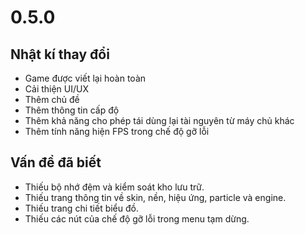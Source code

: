 # 0.5.0

## Nhật kí thay đổi

- Game được viết lại hoàn toàn
- Cải thiện UI/UX
- Thêm chủ đề
- Thêm thông tin cấp độ
- Thêm khả năng cho phép tái dùng lại tài nguyên từ máy chủ khác
- Thêm tính năng hiện FPS trong chế độ gỡ lỗi

## Vấn đề đã biết

- Thiếu bộ nhớ đệm và kiểm soát kho lưu trữ.
- Thiếu trang thông tin về skin, nền, hiệu ứng, particle và engine.
- Thiếu trang chi tiết biểu đồ.
- Thiếu các nút của chế độ gỡ lỗi trong menu tạm dừng.
